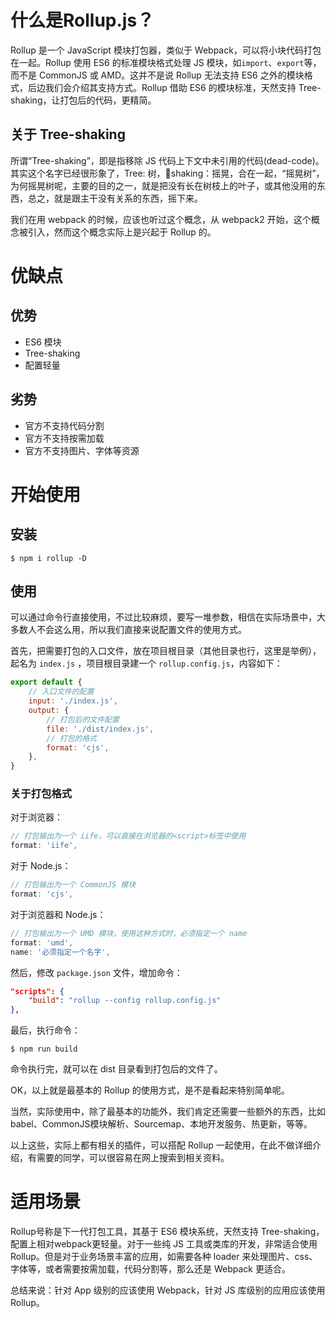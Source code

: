 # 什么是Rollup.js？
Rollup 是一个 JavaScript 模块打包器，类似于 Webpack，可以将小块代码打包在一起。Rollup 使用 ES6 的标准模块格式处理 JS 模块，如`import`、`export`等，而不是 CommonJS 或 AMD。这并不是说 Rollup 无法支持 ES6 之外的模块格式，后边我们会介绍其支持方式。Rollup 借助 ES6 的模块标准，天然支持 Tree-shaking，让打包后的代码，更精简。

## 关于 Tree-shaking
所谓“Tree-shaking”，即是指移除 JS 代码上下文中未引用的代码(dead-code)。其实这个名字已经很形象了，Tree: 树，shaking：摇晃，合在一起，“摇晃树”，为何摇晃树呢，主要的目的之一，就是把没有长在树枝上的叶子，或其他没用的东西，总之，就是跟主干没有关系的东西，摇下来。

我们在用 webpack 的时候，应该也听过这个概念，从 webpack2 开始，这个概念被引入，然而这个概念实际上是兴起于 Rollup 的。

# 优缺点
## 优势
- ES6 模块
- Tree-shaking
- 配置轻量

## 劣势
- 官方不支持代码分割
- 官方不支持按需加载
- 官方不支持图片、字体等资源

# 开始使用

## 安装
```shell
$ npm i rollup -D
```
## 使用
可以通过命令行直接使用，不过比较麻烦，要写一堆参数，相信在实际场景中，大多数人不会这么用，所以我们直接来说配置文件的使用方式。

首先，把需要打包的入口文件，放在项目根目录（其他目录也行，这里是举例），起名为 `index.js` ，项目根目录建一个 `rollup.config.js`，内容如下：
```js
export default {
    // 入口文件的配置
    input: './index.js',
    output: {
        // 打包后的文件配置
        file: './dist/index.js',
        // 打包的格式
        format: 'cjs',
    },
}
```
### 关于打包格式
对于浏览器：
```js
// 打包输出为一个 iife，可以直接在浏览器的<script>标签中使用
format: 'iife',
```
对于 Node.js：
```js
// 打包输出为一个 CommonJS 模块
format: 'cjs',
```
对于浏览器和 Node.js：
```js
// 打包输出为一个 UMD 模块，使用这种方式时，必须指定一个 name
format: 'umd',
name: '必须指定一个名字',
```

然后，修改 `package.json` 文件，增加命令：
```json
"scripts": {
    "build": "rollup --config rollup.config.js"
},
```

最后，执行命令：
```shell
$ npm run build
```

命令执行完，就可以在 dist 目录看到打包后的文件了。

OK，以上就是最基本的 Rollup 的使用方式，是不是看起来特别简单呢。

当然，实际使用中，除了最基本的功能外，我们肯定还需要一些额外的东西，比如 babel、CommonJS模块解析、Sourcemap、本地开发服务、热更新，等等。

以上这些，实际上都有相关的插件，可以搭配 Rollup 一起使用，在此不做详细介绍，有需要的同学，可以很容易在网上搜索到相关资料。

# 适用场景
Rollup号称是下一代打包工具，其基于 ES6 模块系统，天然支持 Tree-shaking，配置上相对webpack更轻量。对于一些纯 JS 工具或类库的开发，非常适合使用 Rollup。但是对于业务场景丰富的应用，如需要各种 loader 来处理图片、css、字体等，或者需要按需加载，代码分割等，那么还是 Webpack 更适合。

总结来说：针对 App 级别的应该使用 Webpack，针对 JS 库级别的应用应该使用 Rollup。